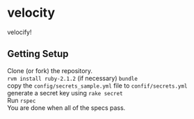 velocity
========

velocify!

Getting Setup
-------------

Clone (or fork) the repository.  
`rvm install ruby-2.1.2` (if necessary)
`bundle`  
copy the `config/secrets_sample.yml` file to `confif/secrets.yml`  
generate a secret key using `rake secret`  
Run `rspec`  
You are done when all of the specs pass.

